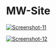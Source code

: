 # MW-Site

<a href='https://postimg.cc/7GrzDqmL' target='_blank'><img src='https://i.postimg.cc/SsJf6s9c/Screenshot-11.jpg' border='0' alt='Screenshot-11'/></a>

<a href='https://postimg.cc/N2gr9phq' target='_blank'><img src='https://i.postimg.cc/7hz1RWm6/Screenshot-12.jpg' border='0' alt='Screenshot-12'/></a>
